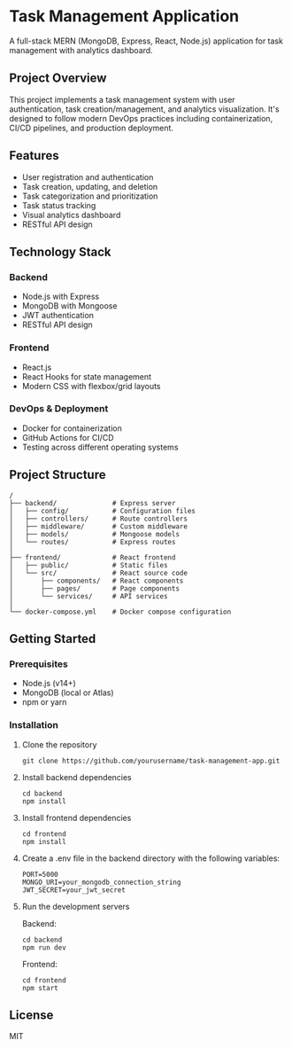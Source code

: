 # Task Management Application

A full-stack MERN (MongoDB, Express, React, Node.js) application for task management with analytics dashboard.

## Project Overview

This project implements a task management system with user authentication, task creation/management, and analytics visualization. It's designed to follow modern DevOps practices including containerization, CI/CD pipelines, and production deployment.

## Features

- User registration and authentication
- Task creation, updating, and deletion 
- Task categorization and prioritization
- Task status tracking
- Visual analytics dashboard
- RESTful API design

## Technology Stack

### Backend
- Node.js with Express
- MongoDB with Mongoose
- JWT authentication
- RESTful API design

### Frontend
- React.js
- React Hooks for state management
- Modern CSS with flexbox/grid layouts

### DevOps & Deployment
- Docker for containerization
- GitHub Actions for CI/CD
- Testing across different operating systems

## Project Structure

```
/
├── backend/              # Express server
│   ├── config/           # Configuration files
│   ├── controllers/      # Route controllers
│   ├── middleware/       # Custom middleware
│   ├── models/           # Mongoose models
│   └── routes/           # Express routes
│
├── frontend/             # React frontend
│   ├── public/           # Static files
│   └── src/              # React source code
│       ├── components/   # React components
│       ├── pages/        # Page components
│       └── services/     # API services
│
└── docker-compose.yml    # Docker compose configuration
```

## Getting Started

### Prerequisites

- Node.js (v14+)
- MongoDB (local or Atlas)
- npm or yarn

### Installation

1. Clone the repository
   ```
   git clone https://github.com/yourusername/task-management-app.git
   ```

2. Install backend dependencies
   ```
   cd backend
   npm install
   ```

3. Install frontend dependencies
   ```
   cd frontend
   npm install
   ```

4. Create a .env file in the backend directory with the following variables:
   ```
   PORT=5000
   MONGO_URI=your_mongodb_connection_string
   JWT_SECRET=your_jwt_secret
   ```

5. Run the development servers

   Backend:
   ```
   cd backend
   npm run dev
   ```

   Frontend:
   ```
   cd frontend
   npm start
   ```

## License

MIT
